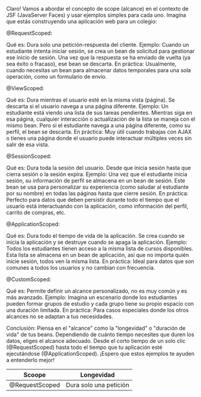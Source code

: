 Claro! Vamos a abordar el concepto de scope (alcance) en el contexto de JSF (JavaServer Faces) y usar ejemplos simples para cada uno. Imagina que estás construyendo una aplicación web para un colegio:

@RequestScoped:

Qué es: Dura solo una petición-respuesta del cliente.
Ejemplo: Cuando un estudiante intenta iniciar sesión, se crea un bean de solicitud para gestionar ese inicio de sesión. Una vez que la respuesta se ha enviado de vuelta (ya sea éxito o fracaso), ese bean se descarta.
En práctica: Usualmente, cuando necesitas un bean para almacenar datos temporales para una sola operación, como un formulario de envío.

@ViewScoped:

Qué es: Dura mientras el usuario esté en la misma vista (página). Se descarta si el usuario navega a una página diferente.
Ejemplo: Un estudiante está viendo una lista de sus tareas pendientes. Mientras siga en esa página, cualquier interacción o actualización de la lista se maneja con el mismo bean. Pero si el estudiante navega a una página diferente, como su perfil, el bean se descarta.
En práctica: Muy útil cuando trabajas con AJAX o tienes una página donde el usuario puede interactuar múltiples veces sin salir de esa vista.

@SessionScoped:

Qué es: Dura toda la sesión del usuario. Desde que inicia sesión hasta que cierra sesión o la sesión expira.
Ejemplo: Una vez que el estudiante inicia sesión, su información de perfil se almacena en un bean de sesión. Este bean se usa para personalizar su experiencia (como saludar al estudiante por su nombre) en todas las páginas hasta que cierre sesión.
En práctica: Perfecto para datos que deben persistir durante todo el tiempo que el usuario está interactuando con la aplicación, como información del perfil, carrito de compras, etc.

@ApplicationScoped:

Qué es: Dura todo el tiempo de vida de la aplicación. Se crea cuando se inicia la aplicación y se destruye cuando se apaga la aplicación.
Ejemplo: Todos los estudiantes tienen acceso a la misma lista de cursos disponibles. Esta lista se almacena en un bean de aplicación, así que no importa quién inicie sesión, todos ven la misma lista.
En práctica: Ideal para datos que son comunes a todos los usuarios y no cambian con frecuencia.

@CustomScoped:

Qué es: Permite definir un alcance personalizado, no es muy común y es más avanzado.
Ejemplo: Imagina un escenario donde los estudiantes pueden formar grupos de estudio y cada grupo tiene su propio espacio con una duración limitada.
En práctica: Para casos especiales donde los otros alcances no se adaptan a tus necesidades.

Conclusión: Piensa en el "alcance" como la "longevidad" o "duración de vida" de tus beans. 
Dependiendo de cuánto tiempo necesites que duren los datos, eliges el alcance adecuado. Desde el corto tiempo de un solo clic (@RequestScoped) hasta todo el tiempo que tu aplicación esté ejecutándose (@ApplicationScoped). ¡Espero que estos ejemplos te ayuden a entenderlo mejor!

| Scoope | Longevidad |
| -------| --------- |
| @RequestScoped | Dura solo una petición |
